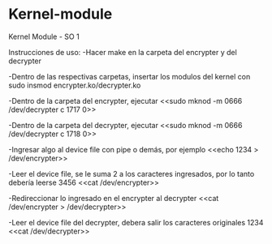 # Kernel-module
Kernel Module - SO 1

Instrucciones de uso: 
-Hacer make en la carpeta del encrypter y del decrypter

-Dentro de las respectivas carpetas, insertar los modulos del kernel con sudo insmod encrypter.ko/decrypter.ko

-Dentro de la carpeta del encrypter, ejecutar <<sudo mknod -m 0666 /dev/decrypter c 1717 0>>

-Dentro de la carpeta del decrypter, ejecutar <<sudo mknod -m 0666 /dev/decrypter c 1718 0>>

-Ingresar algo al device file con pipe o demás, por ejemplo <<echo 1234 > /dev/encrypter>>

-Leer el device file, se le suma 2 a los caracteres ingresados, por lo tanto debería leerse 3456 <<cat /dev/encrypter>>

-Redireccionar lo ingresado en el encrypter al decrypter <<cat /dev/encrypter > /dev/decrypter>>

-Leer el device file del decrypter, debera salir los caracteres originales 1234 <<cat /dev/decrypter>>
